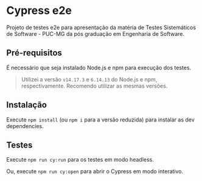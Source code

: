 # Cypress e2e

Projeto de testes e2e para apresentação da matéria de Testes Sistemáticos de Software - PUC-MG da pós graduação em Engenharia de Software.

## Pré-requisitos

É necessário que seja instalado Node.js e npm para execução dos testes.

> Utilizei a versão `v14.17.3` e `6.14.13` do Node.js e npm, respectivamente. Recomendo utilizar as mesmas versões.

## Instalação

Execute `npm install` (ou `npm i` para a versão reduzida) para instalar as dev dependencies.

## Testes

Execute `npm run cy:run` para os testes em modo headless.

Ou, execute `npm run cy:open` para abrir o Cypress em modo interativo.
